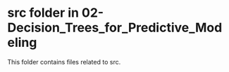 # src folder in 02-Decision_Trees_for_Predictive_Modeling
This folder contains files related to src.
